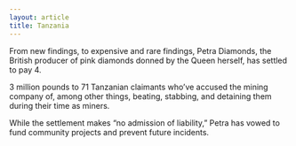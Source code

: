 ```yaml
---
layout: article
title: Tanzania
---
```

From new findings, to expensive and rare findings, Petra Diamonds, the British producer of pink diamonds donned by the Queen herself, has settled to pay 4.

3 million pounds to 71 Tanzanian claimants who’ve accused the mining company of, among other things, beating, stabbing, and detaining them during their time as miners.

While the settlement makes “no admission of liability,” Petra has vowed to fund community projects and prevent future incidents.